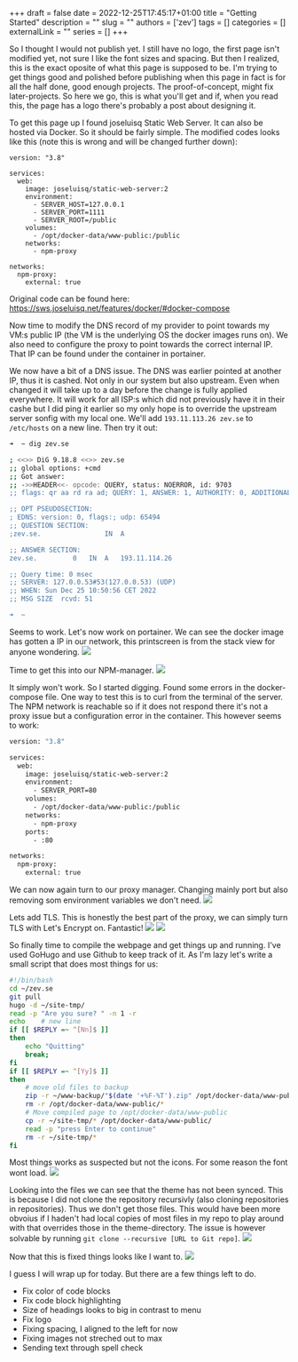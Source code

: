 +++
draft = false
date = 2022-12-25T17:45:17+01:00
title = "Getting Started"
description = ""
slug = ""
authors = ['zev']
tags = []
categories = []
externalLink = ""
series = []
+++

So I thought I would not publish yet. I still have no logo, the first page isn't modified yet, not sure I like the font sizes and spacing. But then I realized, this is the exact oposite of what this page is supposed to be. I'm trying to get things good and polished before publishing when this page in fact is for all the half done, good enough projects. The proof-of-concept, might fix later-projects. So here we go, this is what you'll get and if, when you read this, the page has a logo there's probably a post about designing it.

To get this page up I found joseluisq Static Web Server. It can also be hosted via Docker. So it should be fairly simple. The modified codes looks like this (note this is wrong and will be changed further down):

```
version: "3.8"

services:
  web:
    image: joseluisq/static-web-server:2
    environment:
      - SERVER_HOST=127.0.0.1
      - SERVER_PORT=1111
      - SERVER_ROOT=/public
    volumes:
      - /opt/docker-data/www-public:/public
    networks:
      - npm-proxy

networks:
  npm-proxy:
    external: true
```

Original code can be found here: https://sws.joseluisq.net/features/docker/#docker-compose

Now time to modify the DNS record of my provider to point towards my VM:s public IP (the VM is the underlying OS the docker images runs on). We also need to configure the proxy to point towards the correct internal IP. That IP can be found under the container in portainer.

We now have a bit of a DNS issue. The DNS was earlier pointed at another IP, thus it is cashed. Not only in our system but also upstream. Even when changed it will take up to a day before the change is fully applied everywhere. It will work for all ISP:s which did not previously have it in their cashe but I did ping it earlier so my only hope is to override the upstream server sonfig with my local one. We'll add `193.11.113.26 zev.se` to `/etc/hosts` on a new line. Then try it out:

```bash
➜  ~ dig zev.se 

; <<>> DiG 9.18.8 <<>> zev.se
;; global options: +cmd
;; Got answer:
;; ->>HEADER<<- opcode: QUERY, status: NOERROR, id: 9703
;; flags: qr aa rd ra ad; QUERY: 1, ANSWER: 1, AUTHORITY: 0, ADDITIONAL: 1

;; OPT PSEUDOSECTION:
; EDNS: version: 0, flags:; udp: 65494
;; QUESTION SECTION:
;zev.se.				IN	A

;; ANSWER SECTION:
zev.se.			0	IN	A	193.11.114.26

;; Query time: 0 msec
;; SERVER: 127.0.0.53#53(127.0.0.53) (UDP)
;; WHEN: Sun Dec 25 10:50:56 CET 2022
;; MSG SIZE  rcvd: 51

➜  ~ 
```

Seems to work. Let's now work on portainer. We can see the docker image has gotten a IP in our network, this printscreen is from the stack view for anyone wondering.
![](/images/20221225105323.png)

Time to get this into our NPM-manager. 
![](/images/20221225111244.png)

It simply won't work. So I started digging. Found some errors in the docker-compose file. One way to test this is to curl from the terminal of the server. The NPM network is reachable so if it does not respond there it's not a proxy issue but a configuration error in the container. This however seems to work:
```bash
version: "3.8"

services:
  web:
    image: joseluisq/static-web-server:2
    environment:
      - SERVER_PORT=80
    volumes:
      - /opt/docker-data/www-public:/public
    networks:
      - npm-proxy
    ports:
      - :80

networks:
  npm-proxy:
    external: true
```

We can now again turn to our proxy manager. Changing mainly port but also removing som environment variables we don't need.
![](/images/20221225111511.png)

Lets add TLS. This is honestly the best part of the proxy, we can simply turn TLS with Let's Encrypt on. Fantastic!
![](/images/20221225172840.png)
![](/images/20221225173006.png)


So finally time to compile the webpage and get things up and running. I've used GoHugo and use Github to keep track of it. As I'm lazy let's write a small script that does most things for us:

```bash
#!/bin/bash
cd ~/zev.se
git pull
hugo -d ~/site-tmp/
read -p "Are you sure? " -n 1 -r
echo    # new line
if [[ $REPLY =~ ^[Nn]$ ]]
then
	echo "Quitting"
    break;
fi
if [[ $REPLY =~ ^[Yy]$ ]]
then
    # move old files to backup
    zip -r ~/www-backup/"$(date '+%F-%T').zip" /opt/docker-data/www-public
    rm -r /opt/docker-data/www-public/*
    # Move compiled page to /opt/docker-data/www-public
    cp -r ~/site-tmp/* /opt/docker-data/www-public/
    read -p "press Enter to continue"
    rm -r ~/site-tmp/*
fi
```

Most things works as suspected but not the icons. For some reason the font wont load.
![](/images/static/images/2022-04-22-101623_screenshot.png)

Looking into the files we can see that the theme has not been synced. This is because I did not clone the repository recursivly (also cloning repositories in repositories). Thus we don't get those files. This would have been more obvoius if I haden't had local copies of most files in my repo to play around with that overrides those in the theme-directory. The issue is however solvable by running `git clone --recursive [URL to Git repo]`.
![](/images/static/images/2022-12-25-220844_screenshot.png)

Now that this is fixed things looks like I want to.
![](/images/static/images/2022-12-25-223053_screenshot.png)

I guess I will wrap up for today. But there are a few things left to do.
* Fix color of code blocks
* Fix code block highlighting
* Size of headings looks to big in contrast to menu
* Fix logo
* Fixing spacing, I aligned to the left for now
* Fixing images not streched out to max
* Sending text through spell check
